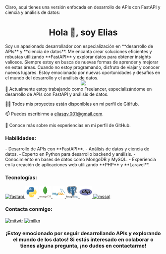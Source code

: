 Claro, aquí tienes una versión enfocada en desarrollo de APIs con FastAPI y ciencia y análisis de datos:

<h1 align="center">Hola 👋, soy Elias</h1> Soy un apasionado desarrollador con especialización en **desarrollo de APIs** y **ciencia de datos**. Me encanta crear soluciones eficientes y robustas utilizando **FastAPI** y explorar datos para obtener insights valiosos. Siempre estoy en busca de nuevas formas de aprender y mejorar en estas áreas.
Cuando no estoy programando, disfruto de viajar y conocer nuevos lugares. Estoy emocionado por nuevas oportunidades y desafíos en el mundo del desarrollo y el análisis de datos.

<center><img src="https://i.pinimg.com/564x/48/80/dc/4880dc7d90bdb3eea9abaddc6622e1ce.jpg" /></center>
🔭 Actualmente estoy trabajando como Freelancer, especializándome en desarrollo de APIs con FastAPI y análisis de datos.

👨‍💻 Todos mis proyectos están disponibles en mi perfil de GitHub.

📫 Puedes escribirme a eliasqv.001@gmail.com.

📄 Conoce más sobre mis experiencias en mi perfil de GitHub.

<h3 align="left">Habilidades:</h3> - Desarrollo de APIs con **FastAPI**. - Análisis de datos y ciencia de datos. - Experto en Python para desarrollo backend y análisis. - Conocimiento en bases de datos como MongoDB y MySQL. - Experiencia en la creación de aplicaciones web utilizando **PHP** y **Laravel**. <h3 align="left">Tecnologías:</h3> <p align="left"> <a href="https://fastapi.tiangolo.com" target="_blank" rel="noreferrer"> <img src="https://fastapi.tiangolo.com/img/logo-margin/logo-teal.png" alt="fastapi" width="40" height="40"/> </a> <a href="https://www.python.org" target="_blank" rel="noreferrer"> <img src="https://raw.githubusercontent.com/devicons/devicon/master/icons/python/python-original.svg" alt="python" width="40" height="40"/> </a> <a href="https://www.mongodb.com/" target="_blank" rel="noreferrer"> <img src="https://raw.githubusercontent.com/devicons/devicon/master/icons/mongodb/mongodb-original-wordmark.svg" alt="mongodb" width="40" height="40"/> </a> <a href="https://www.mysql.com/" target="_blank" rel="noreferrer"> <img src="https://raw.githubusercontent.com/devicons/devicon/master/icons/mysql/mysql-original-wordmark.svg" alt="mysql" width="40" height="40"/> </a> <a href="https://www.postgresql.org" target="_blank" rel="noreferrer"> <img src="https://raw.githubusercontent.com/devicons/devicon/master/icons/postgresql/postgresql-original-wordmark.svg" alt="postgresql" width="40" height="40"/> </a> <a href="https://www.php.net" target="_blank" rel="noreferrer"> <img src="https://raw.githubusercontent.com/devicons/devicon/master/icons/php/php-original.svg" alt="php" width="40" height="40"/> </a> <a href="https://www.microsoft.com/en-us/sql-server" target="_blank" rel="noreferrer"> <img src="https://www.svgrepo.com/show/303229/microsoft-sql-server-logo.svg" alt="mssql" width="40" height="40"/> </a> </p> <h3 align="left">Contacta conmigo:</h3> <p align="left"> <a href="https://twitter.com/mitwtr" target="blank"><img align="center" src="https://raw.githubusercontent.com/rahuldkjain/github-profile-readme-generator/master/src/images/icons/Social/twitter.svg" alt="mitwtr" height="30" width="40" /></a> <a href="https://linkedin.com/in/milkn" target="blank"><img align="center" src="https://raw.githubusercontent.com/rahuldkjain/github-profile-readme-generator/master/src/images/icons/Social/linked-in-alt.svg" alt="milkn" height="30" width="40" /></a> </p> <h3 align="center">¡Estoy emocionado por seguir desarrollando APIs y explorando el mundo de los datos! Si estás interesado en colaborar o tienes alguna pregunta, ¡no dudes en contactarme!</h3>
